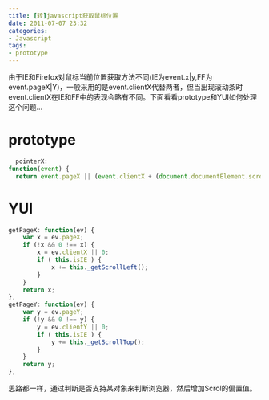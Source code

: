 ```yaml
---
title: [转]javascript获取鼠标位置
date: 2011-07-07 23:32
categories: 
- Javascript
tags: 
- prototype
---
```

由于IE和Firefox对鼠标当前位置获取方法不同(IE为event.x|y,FF为event.pageX|Y)，一般采用的是event.clientX代替两者，但当出现滚动条时event.clientX在IE和FF中的表现会略有不同。下面看看prototype和YUI如何处理这个问题... 

# prototype 

```javascript
  pointerX: 
function(event) {  
  return event.pageX || (event.clientX + (document.documentElement.scrollLeft || document.body.scrollLeft));  },  pointerY: function(event) {    return event.pageY || (event.clientY +      (document.documentElement.scrollTop || document.body.scrollTop));  },  
```

# YUI 
```javascript
getPageX: function(ev) {    
	var x = ev.pageX;    
	if (!x && 0 !== x) {        
		x = ev.clientX || 0;        
		if ( this.isIE ) {
			x += this._getScrollLeft();        
		}    
	}    
	return x;
},
getPageY: function(ev) {    
	var y = ev.pageY;    
	if (!y && 0 !== y) {        
		y = ev.clientY || 0;        
		if ( this.isIE ) {
			y += this._getScrollTop();        
		}    
	}    
	return y;
},
```
思路都一样，通过判断是否支持某对象来判断浏览器，然后增加Scrol的偏置值。 